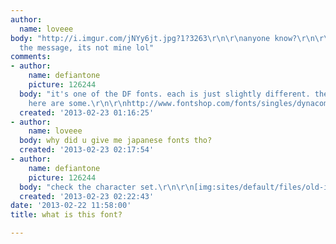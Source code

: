```yaml
---
author:
  name: loveee
body: "http://i.imgur.com/jNYy6jt.jpg?1?3263\r\n\r\nanyone know?\r\n\r\nplease excuse
  the message, its not mine lol"
comments:
- author:
    name: defiantone
    picture: 126244
  body: "it's one of the DF fonts. each is just slightly different. there are many...
    here are some.\r\n\r\nhttp://www.fontshop.com/fonts/singles/dynacomware/df_tegaki_myou_std_w2_japanese_ot/\r\n\r\nhttp://www.fontshop.com/fonts/singles/dynacomware/df_script_miao_std_hk_w2_traditional_chinese_ot/\r\n\r\nhttp://www.fontshop.com/fonts/singles/dynacomware/df_tegaki_warabe_std_w1_japanese_ot/\r\n\r\nhttp://www.fontshop.com/fonts/singles/dynacomware/df_script_qiao_std_hk_w1_traditional_chinese_ot/"
  created: '2013-02-23 01:16:25'
- author:
    name: loveee
  body: why did u give me japanese fonts tho?
  created: '2013-02-23 02:17:54'
- author:
    name: defiantone
    picture: 126244
  body: "check the character set.\r\n\r\n[img:sites/default/files/old-images/snap_5832.png]"
  created: '2013-02-23 02:22:43'
date: '2013-02-22 11:58:00'
title: what is this font?

---
```

